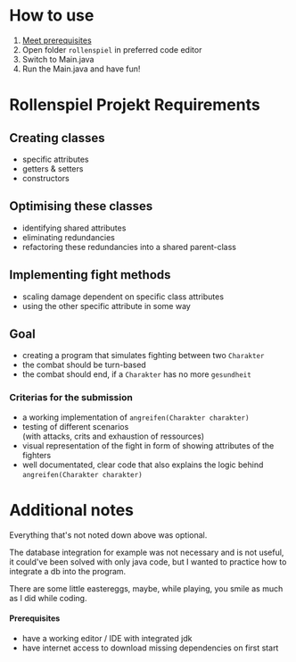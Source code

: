 # How to use

1. [Meet prerequisites](#prerequisites)
2. Open folder `rollenspiel` in preferred code editor
3. Switch to Main.java
4. Run the Main.java and have fun!

# Rollenspiel Projekt Requirements

## Creating classes

- specific attributes
- getters & setters
- constructors

## Optimising these classes

- identifying shared attributes
- eliminating redundancies
- refactoring these redundancies into a shared parent-class

## Implementing fight methods
    
- scaling damage dependent on specific class attributes
- using the other specific attribute in some way

## Goal
- creating a program that simulates fighting between two `Charakter`
- the combat should be turn-based
- the combat should end, if a `Charakter` has no more `gesundheit`

### Criterias for the submission

- a working implementation of `angreifen(Charakter charakter)`
- testing of different scenarios  
(with attacks, crits and exhaustion of ressources)
- visual representation of the fight in form of showing attributes of the fighters
- well documentated, clear code that also explains the logic behind `angreifen(Charakter charakter)`

# Additional notes

Everything that's not noted down above was optional.

The database integration for example was not necessary and is not useful, it could've been solved with only java code, but I wanted to practice how to integrate a db into the program.

There are some little eastereggs, maybe, while playing, you smile as much as I did while coding. 

#### Prerequisites 

- have a working editor / IDE with integrated jdk
- have internet access to download missing dependencies on first start